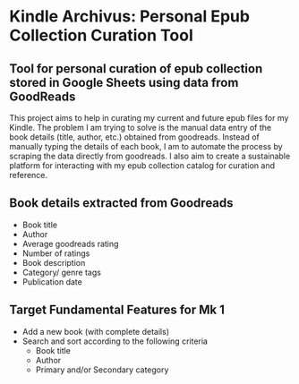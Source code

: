 # Kindle Archivus: Personal Epub Collection Curation Tool

## Tool for personal curation of epub collection stored in Google Sheets using data from GoodReads

This project aims to help in curating my current and future epub files for my Kindle. The problem I am trying to solve is the manual data entry of the book details (title, author, etc.) obtained from goodreads. Instead of manually typing the details of each book, I am to automate the process by scraping the data directly from goodreads. 
I also aim to create a sustainable platform for interacting with my epub collection catalog for curation and reference.

## Book details extracted from Goodreads
* Book title
* Author
* Average goodreads rating
* Number of ratings
* Book description
* Category/ genre tags
* Publication date

## Target Fundamental Features for Mk 1
* Add a new book (with complete details)
* Search and sort according to the following criteria
    - Book title
    - Author
    - Primary and/or Secondary category
 




